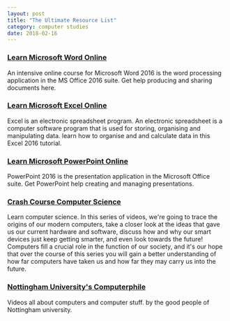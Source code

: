 ```yaml
---
layout: post
title: "The Ultimate Resource List"
category: computer studies
date: 2018-02-16
---
```


### [Learn Microsoft Word Online](https://www.gcflearnfree.org/word2016/)

An intensive online course for Microsoft Word 2016 is the word processing application in the MS Office 2016 suite. Get help producing and sharing documents here.

### [Learn Microsoft Excel Online](https://www.gcflearnfree.org/excel2016/)

Excel is an electronic spreadsheet program. An electronic spreadsheet is a computer software program that is used for storing, organising and manipulating data. learn how to organise and and calculate data in this Excel 2016 tutorial.

### [Learn Microsoft PowerPoint Online](https://www.gcflearnfree.org/powerpoint2016/)

PowerPoint 2016 is the presentation application in the Microsoft Office suite. Get PowerPoint help creating and managing presentations.

### [Crash Course Computer Science](https://www.youtube.com/watch?v=tpIctyqH29Q&list=PL8dPuuaLjXtNlUrzyH5r6jN9ulIgZBpdo)

Learn computer science. In this series of videos, we're going to trace the origins of our modern computers, take a closer look at the ideas that gave us our current hardware and software, discuss how and why our smart devices just keep getting smarter, and even look towards the future! Computers fill a crucial role in the function of our society, and it's our hope that over the course of this series you will gain a better understanding of how far computers have taken us and how far they may carry us into the future.  

### [Nottingham University's Computerphile ](https://www.youtube.com/user/Computerphile)

Videos all about computers and computer stuff. by the good people of Nottingham university.
